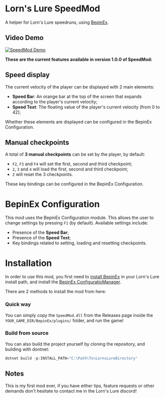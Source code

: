 # Lorn's Lure SpeedMod
A helper for Lorn's Lure speedruns, using [BepinEx](https://github.com/BepInEx/BepInEx).

## Video Demo

[![SpeedMod Demo](https://img.youtube.com/vi/-zkYbQj1EGE/0.jpg)](https://www.youtube.com/watch?v=-zkYbQj1EGE "SpeedMod Demo")

**These are the current features available in version 1.0.0 of SpeedMod:**

## Speed display

The current velocity of the player can be displayed with 2 main elements:
- **Speed Bar**: An orange bar at the top of the screen that expands according to the player's current velocity;
- **Speed Text**: The floating value of the player's current velocity (from 0 to 42);

Whether these elements are displayed can be configured in the BepinEx Configuration.

## Manual checkpoints

A total of **3 manual checkpoints** can be set by the player, by default:
- `F2`, `F3` and `F4` will set the first, second and third checkpoint;
- `2`, `3` and `4` will load the first, second and third checkpoint;
- `Z` will reset the 3 checkpoints.

These key bindings can be configured in the BepinEx Configuration.

# BepinEx Configuration

This mod uses the BepinEx Configuration module. This allows the user to change settings
by pressing `F1` (by default). Available settings include:
- Presence of the **Speed Bar**;
- Presence of the **Speed Text**;
- Key bindings related to setting, loading and resetting checkpoints.

# Installation

In order to use this mod, you first need to [install BepinEx](https://docs.bepinex.dev/articles/user_guide/installation/index.html) in your Lorn's Lure install path, 
and install the [BepinEx ConfiguratioManager](https://github.com/BepInEx/BepInEx.ConfigurationManager).  

There are 2 methods to install the mod from here:  

### Quick way

You can simply copy the `SpeedMod.dll` from the Releases page inside the `YOUR_GAME_DIR/BepinEx/plugins/` folder, and run the game!  

### Build from source
You can also build the project yourself by cloning the repository, and building with dontnet:  
```powershell
dotnet build -p:INSTALL_PATH="C:\Path\To\LornsLureDirectory"
```

## Notes

This is my first mod ever, if you have either tips, feature requests or other demands don't hesitate to contact me
in the Lorn's Lure discord!  
